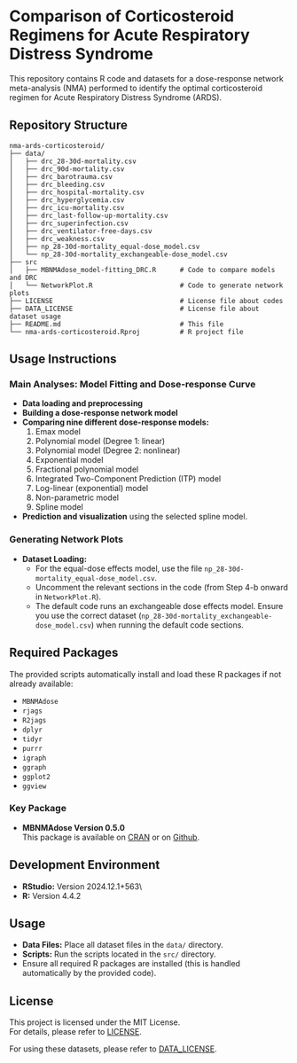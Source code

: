 # Comparison of Corticosteroid Regimens for Acute Respiratory Distress Syndrome

This repository contains R code and datasets for a dose-response network meta-analysis (NMA) performed to identify the optimal corticosteroid regimen for Acute Respiratory Distress Syndrome (ARDS).

## Repository Structure

```         
nma-ards-corticosteroid/
├── data/
│   ├── drc_28-30d-mortality.csv
│   ├── drc_90d-mortality.csv
│   ├── drc_barotrauma.csv
│   ├── drc_bleeding.csv
│   ├── drc_hospital-mortality.csv
│   ├── drc_hyperglycemia.csv
│   ├── drc_icu-mortality.csv
│   ├── drc_last-follow-up-mortality.csv
│   ├── drc_superinfection.csv
│   ├── drc_ventilator-free-days.csv
│   ├── drc_weakness.csv
│   ├── np_28-30d-mortality_equal-dose_model.csv
│   └── np_28-30d-mortality_exchangeable-dose_model.csv
├── src
│   ├── MBNMAdose_model-fitting_DRC.R      # Code to compare models and DRC
│   └── NetworkPlot.R                      # Code to generate network plots
├── LICENSE                                # License file about codes
├── DATA_LICENSE                           # License file about dataset usage
├── README.md                              # This file
└── nma-ards-corticosteroid.Rproj          # R project file
```

## Usage Instructions

### Main Analyses: Model Fitting and Dose-response Curve

-   **Data loading and preprocessing**
-   **Building a dose-response network model**
-   **Comparing nine different dose-response models:**
    1.  Emax model
    2.  Polynomial model (Degree 1: linear)
    3.  Polynomial model (Degree 2: nonlinear)
    4.  Exponential model
    5.  Fractional polynomial model
    6.  Integrated Two-Component Prediction (ITP) model
    7.  Log-linear (exponential) model
    8.  Non-parametric model
    9.  Spline model
-   **Prediction and visualization** using the selected spline model.

### Generating Network Plots

-   **Dataset Loading:**
    -   For the equal-dose effects model, use the file `np_28-30d-mortality_equal-dose_model.csv`.
    -   Uncomment the relevant sections in the code (from Step 4-b onward in `NetworkPlot.R`).
    -   The default code runs an exchangeable dose effects model. Ensure you use the correct dataset (`np_28-30d-mortality_exchangeable-dose_model.csv`) when running the default code sections.

## Required Packages

The provided scripts automatically install and load these R packages if not already available:

-   `MBNMAdose`
-   `rjags`
-   `R2jags`
-   `dplyr`
-   `tidyr`
-   `purrr`
-   `igraph`
-   `ggraph`
-   `ggplot2`
-   `ggview`

### Key Package

-   **MBNMAdose Version 0.5.0**\
    This package is available on [CRAN](https://cran.r-project.org/web/packages/MBNMAdose/index.html) or on [Github](https://github.com/cran/MBNMAdose).

## Development Environment

-   **RStudio:** Version 2024.12.1+563\
-   **R:** Version 4.4.2

## Usage

-   **Data Files:** Place all dataset files in the `data/` directory.
-   **Scripts:** Run the scripts located in the `src/` directory.
-   Ensure all required R packages are installed (this is handled automatically by the provided code).

## License

This project is licensed under the MIT License.\
For details, please refer to [LICENSE](LICENSE).

For using these datasets, please refer to [DATA_LICENSE](DATA_LICENSE).
